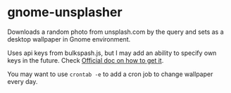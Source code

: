 # gnome-unsplasher

Downloads a random photo from unsplash.com by the query and sets as a desktop wallpaper in Gnome environment.

Uses api keys from bulkspash.js, but I may add an ability to specify own keys in the future. Check [Official doc on how to get it](https://unsplash.com/documentation#creating-a-developer-account).

You may want to use `crontab -e` to add a cron job to change wallpaper every day. 
